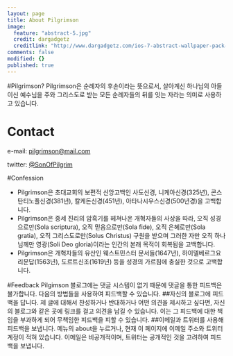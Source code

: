 ```yaml
---
layout: page
title: About Pilgrimson
image: 
  feature: "abstract-5.jpg"
  credit: dargadgetz
  creditlink: "http://www.dargadgetz.com/ios-7-abstract-wallpaper-pack-for-iphone-5-and-ipod-touch-retina/"
comments: false
modified: {}
published: true
---
```



#Pilgrimson?
Pilgrimson은 순례자의 후손이라는 뜻으로서, 살아계신 하나님의 아들이신 예수님을 주와 그리스도로 받는 모든 순례자들의 뒤를 잇는 자라는 의미로 사용하고 있습니다.

# Contact
e-mail: pilgrimson@mail.com

twitter: [@SonOfPilgrim](https://twitter.com/SonOfPilgrim)

#Confession
* Pilgrimson은 초대교회의 보편적 신앙고백인 사도신경, 니케아신경(325년), 콘스탄티노플신경(381년), 칼케돈신경(451년), 아타나시우스신경(500년경)을 고백합니다.
* Pilgrimson은 중세 진리의 암흑기를 헤쳐나온 개혁자들의 사상을 따라, 오직 성경으로만(Sola scriptura), 오직 믿음으로만(Sola fide), 오직 은혜로만(Sola gratia), 오직 그리스도로만(Solus Christus) 구원을 받으며 그러한 자만 오직 하나님께만 영광(Soli Deo gloria)이라는 인간의 본래 목적이 회복됨을 고백합니다.
* Pilgrimson은 개혁자들의 유산인 웨스트민스터 문서들(1647년), 하이델베르그요리문답(1563년), 도르트신조(1619년) 등을 성경의 가르침에 충실한 것으로 고백합니다.

#Feedback
Pilgimson 블로그에는 댓글 시스템이 없기 때문에 댓글을 통한 피드백은 불가합니다.
다음의 방법들을 사용하여 피드백할 수 있습니다.
##자신의 블로그에 피드백을 답니다. 
제 글에 대해서 찬성하거나 반대하거나 어떤 의견을 제시하고 싶다면, 자신의 블로그와 같은 곳에 링크를 걸고 의견을 남길 수 있습니다. 이는 그 피드백에 대한 책임을 부과하게 되어 무책임한 피드백을 피할 수 있습니다.
##이메일과 트위터를 사용해 피드백을 보냅니다.
메뉴의 about을 누르거나, 현재 이 페이지에 이메일 주소와 트위터 계정이 적혀 있습니다. 이메일은 비공개적이며, 트위터는 공개적인 것을 고려하여 피드백을 보냅니다.